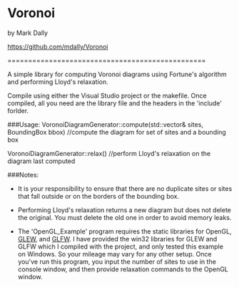 # Voronoi

by Mark Dally

https://github.com/mdally/Voronoi

================================================

A simple library for computing Voronoi diagrams using Fortune's algorithm and performing Lloyd's relaxation.

Compile using either the Visual Studio project or the makefile.
Once compiled, all you need are the library file and the headers in the 'include' forlder.

###Usage:
VoronoiDiagramGenerator::compute(std::vector<Point2>& sites, BoundingBox bbox) //compute the diagram for set of sites and a bounding box

VoronoiDiagramGenerator::relax() //perform Lloyd's relaxation on the diagram last computed

###Notes:
 * It is your responsibility to ensure that there are no duplicate sites or sites that fall outside or on the borders of the bounding box.
	
 * Performing Lloyd's relaxation returns a new diagram but does not delete the original. You must delete the old one in order to avoid memory leaks.

 * The 'OpenGL_Example' program requires the static libraries for OpenGL, [GLEW](http://glew.sourceforge.net), and [GLFW](http://www.glfw.org). I have provided the win32 libraries for GLEW and GLFW which I compiled with the project, and only tested this example on Windows. So your mileage may vary for any other setup. Once you've run this program, you input the number of sites to use in the console window, and then provide relaxation commands to the OpenGL window.